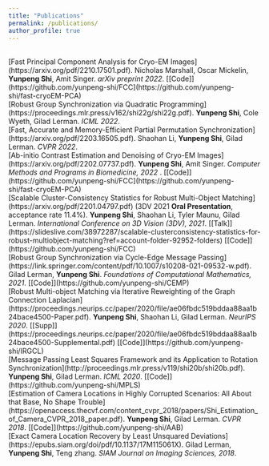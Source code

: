 ```yaml
---
title: "Publications"
permalink: /publications/
author_profile: true
---
```


<br>
[Fast Principal Component Analysis for Cryo-EM Images](https://arxiv.org/pdf/2210.17501.pdf).
Nicholas Marshall, Oscar Mickelin, <b>Yunpeng Shi</b>, Amit Singer.
<i>arXiv preprint 2022</i>. [[Code]](https://github.com/yunpeng-shi/FCC](https://github.com/yunpeng-shi/fast-cryoEM-PCA)


<br>
[Robust Group Synchronization via Quadratic Programming](https://proceedings.mlr.press/v162/shi22g/shi22g.pdf).
<b>Yunpeng Shi</b>, Cole Wyeth, Gilad Lerman.
<i>ICML 2022</i>.

<br>
[Fast, Accurate and Memory-Efficient Partial Permutation Synchronization](https://arxiv.org/pdf/2203.16505.pdf).
Shaohan Li, <b>Yunpeng Shi</b>, Gilad Lerman.
<i>CVPR 2022</i>.


<br>
[Ab-initio Contrast Estimation and Denoising of Cryo-EM Images](https://arxiv.org/pdf/2202.07737.pdf). <b>Yunpeng Shi</b>, Amit Singer. <i>Computer Methods and Programs in Biomedicine, 2022 </i>. [[Code]](https://github.com/yunpeng-shi/FCC](https://github.com/yunpeng-shi/fast-cryoEM-PCA)

<br>
[Scalable Cluster-Consistency Statistics for Robust Multi-Object Matching](https://arxiv.org/pdf/2201.04797.pdf) (3DV 2021 <b>Oral Presentation</b>, acceptance rate 11.4%).
<b>Yunpeng Shi</b>, Shaohan Li, Tyler Maunu, Gilad Lerman.
<i>International Conference on 3D Vision (3DV), 2021</i>. [[Talk]](https://slideslive.com/38972287/scalable-clusterconsistency-statistics-for-robust-multiobject-matching?ref=account-folder-92952-folders) [[Code]](https://github.com/yunpeng-shi/FCC)

<br>
[Robust Group Synchronization via Cycle-Edge Message Passing](https://link.springer.com/content/pdf/10.1007/s10208-021-09532-w.pdf).
Gilad Lerman, <b>Yunpeng Shi</b>.
<i>Foundations of Computational Mathematics, 2021</i>. 
[[Code]](https://github.com/yunpeng-shi/CEMP)

<br>
[Robust Multi-object Matching via Iterative Reweighting of the Graph Connection Laplacian](https://proceedings.neurips.cc/paper/2020/file/ae06fbdc519bddaa88aa1b24bace4500-Paper.pdf).
<b>Yunpeng Shi</b>, Shaohan Li, Gilad Lerman.
<i>NeurIPS 2020</i>. [[Supp]](https://proceedings.neurips.cc/paper/2020/file/ae06fbdc519bddaa88aa1b24bace4500-Supplemental.pdf) [[Code]](https://github.com/yunpeng-shi/IRGCL)


<br>
[Message Passing Least Squares Framework and its Application to Rotation Synchronization](http://proceedings.mlr.press/v119/shi20b/shi20b.pdf).
<b>Yunpeng Shi</b>, Gilad Lerman.
<i>ICML 2020</i>. [[Code]](https://github.com/yunpeng-shi/MPLS)

<br>
[Estimation of Camera Locations in Highly Corrupted Scenarios: All About that Base, No Shape Trouble](https://openaccess.thecvf.com/content_cvpr_2018/papers/Shi_Estimation_of_Camera_CVPR_2018_paper.pdf).
<b>Yunpeng Shi</b>, Gilad Lerman.
<i>CVPR 2018</i>. [[Code]](https://github.com/yunpeng-shi/AAB)

<br>
[Exact Camera Location Recovery by Least Unsquared Deviations](https://epubs.siam.org/doi/pdf/10.1137/17M115061X).
Gilad Lerman, <b>Yunpeng Shi</b>, Teng zhang.
<i>SIAM Journal on Imaging Sciences, 2018</i>.
